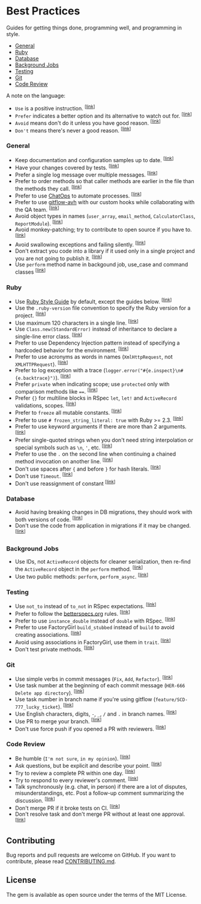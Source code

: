 # Best Practices

Guides for getting things done, programming well, and programming in style.

* [General](#general)
* [Ruby](#ruby)
* [Database](#database)
* [Background Jobs](#background-jobs)
* [Testing](#testing)
* [Git](#git)
* [Code Review](#code-review)

A note on the language:

* <a name="language-use"></a>
  `Use` is a positive instruction.
  <sup>[[link](#language-use)]</sup>
* <a name="language-prefer"></a>
  `Prefer` indicates a better option and its alternative to watch out for.
  <sup>[[link](#language-prefer)]</sup>
* <a name="language-avoid"></a>
  `Avoid` means don't do it unless you have good reason.
  <sup>[[link](#language-avoid)]</sup>
* <a name="language-dont"></a>
  `Don't` means there's never a good reason.
  <sup>[[link](#language-dont)]</sup>

### General

* <a name="general-docs"></a>
  Keep documentation and configuration samples up to date.
  <sup>[[link](#general-docs)]</sup>
* <a name="general-tests"></a>
  Have your changes covered by tests.
  <sup>[[link](#general-tests)]</sup>
* <a name="general-logging"></a>
  Prefer a single log message over multiple messages.
  <sup>[[link](#general-logging)]</sup>
* <a name="general-order-methods"></a>
  Prefer to order methods so that caller methods are earlier in the file than the methods they call.
  <sup>[[link](#general-order-methods)]</sup>
* <a name="general-chatops"></a>
  Prefer to use [ChatOps](https://www.pagerduty.com/blog/what-is-chatops/) to automate processes.
  <sup>[[link](#general-chatops)]</sup>
* <a name="general-gitflow-hooks"></a>
  Prefer to use [gitflow-avh](https://github.com/petervanderdoes/gitflow-avh) with our custom hooks while collaborating with the QA team.
  <sup>[[link](#general-gitflow-hooks)]</sup>
* <a name="general-type-naming"></a>
  Avoid object types in names (`user_array`, `email_method`, `CalculatorClass`, `ReportModule`).
  <sup>[[link](#general-type-naming)]</sup>
* <a name="general-no-monkeys"></a>
  Avoid monkey-patching; try to contribute to open source if you have to.
  <sup>[[link](#general-no-monkeys)]</sup>
* <a name="general-swallowed-exceptions"></a>
  Avoid swallowing exceptions and failing silently.
  <sup>[[link](#general-swallowed-exceptions)]</sup>
* <a name="general-stupid-gems"></a>
  Don't extract you code into a library if it used only in a single project and you are not going to publish it.
  <sup>[[link](#general-stupid-gems)]</sup>
* <a name="general-perform-method"></a>
  Use `perform` method name in backgound job, use_case and command classes
  <sup>[[link](#general-perform-method)]</sup>

### Ruby

* <a name="ruby-style-guide"></a>
  Use [Ruby Style Guide](https://github.com/bbatsov/ruby-style-guide) by default, except the guides below.
  <sup>[[link](#ruby-style-guide)]</sup>
* <a name="ruby-version"></a>
  Use the `.ruby-version` file convention to specify the Ruby version for a project.
  <sup>[[link](#ruby-version)]</sup>
* <a name="ruby-line-size"></a>
  Use maximum 120 characters in a single line.
  <sup>[[link](#ruby-line-size)]</sup>
* <a name="ruby-error-class"></a>
  Use `Class.new(StandardError)` instead of inheritance to declare a single-line error class.
  <sup>[[link](#ruby-error-class)]</sup>
* <a name="ruby-di"></a>
  Prefer to use Dependency Injection pattern instead of specifying a hardcoded behavior for the environment.
  <sup>[[link](#ruby-di)]</sup>
* <a name="ruby-acronyms"></a>
  Prefer to use acronyms as words in names (`XmlHttpRequest`, not `XMLHTTPRequest`).
  <sup>[[link](#ruby-acronyms)]</sup>
* <a name="ruby-exception-logging"></a>
  Prefer to log exception with a trace (`logger.error("#{e.inspect}\n#{e.backtrace}")`).
  <sup>[[link](#ruby-exception-logging)]</sup>
* <a name="ruby-scopes"></a>
  Prefer `private` when indicating scope; use `protected` only with comparison methods like `==`.
  <sup>[[link](#ruby-scopes)]</sup>
* <a name="ruby-bracket-blocks"></a>
  Prefer `{}` for multiline blocks in RSpec `let`, `let!` and `ActiveRecord` validations, scopes.
  <sup>[[link](#ruby-bracket-blocks)]</sup>
* <a name="ruby-freeze"></a>
  Prefer to `freeze` all mutable constants.
  <sup>[[link](#ruby-freeze)]</sup>
* <a name="ruby-frozen-strings"></a>
  Prefer to use `# frozen_string_literal: true` with Ruby >= 2.3.
  <sup>[[link](#ruby-frozen-strings)]</sup>
* <a name="ruby-keyword-args"></a>
  Prefer to use keyword arguments if there are more than 2 arguments.
  <sup>[[link](#ruby-keyword-args)]</sup>
* <a name="ruby-string-quotes"></a>
  Prefer single-quoted strings when you don't need string interpolation or special symbols such as `\n`, `'`, etc.
  <sup>[[link](#ruby-string-quotes)]</sup>
* <a name="ruby-method-chaining"></a>
  Prefer to use the `.` on the second line when continuing a chained method invocation on another line.
  <sup>[[link](#ruby-method-chaining)]</sup>
* <a name="ruby-hash-spaces"></a>
  Don't use spaces after `{` and before `}` for hash literals.
  <sup>[[link](#ruby-hash-spaces)]</sup>
* <a name="ruby-timeout"></a>
  Don't use `Timeout`.
  <sup>[[link](#ruby-timeout)]</sup>
* <a name="ruby-constant-reassignment"></a>
  Don't use reassignment of constant
  <sup>[[link](#ruby-constant-reassignment)]</sup>

### Database

* <a name="db-compatible-migrations"></a>
  Avoid having breaking changes in DB migrations, they should work with both versions of code.
  <sup>[[link](#db-compatible-migrations)]</sup>
* <a name="db-migration-app-code"></a>
  Don't use the code from application in migrations if it may be changed.
  <sup>[[link](#db-migration-app-code)]</sup>

### Background Jobs

* <a name="background-jobs-ids"></a>
  Use IDs, not `ActiveRecord` objects for cleaner serialization, then re-find the `ActiveRecord` object in the `perform` method.
  <sup>[[link](#background-jobs-ids)]</sup>
* <a name="background-jobs-methods"></a>
  Use two public methods: `perform`, `perform_async`.
  <sup>[[link](#background-jobs-methods)]</sup>

### Testing

* <a name="testing-not-to"></a>
  Use `not_to` instead of `to_not` in RSpec expectations.
  <sup>[[link](#testing-not-to)]</sup>
* <a name="testing-betterspecs"></a>
  Prefer to follow the [betterspecs.org](http://betterspecs.org/) rules.
  <sup>[[link](#testing-betterspecs)]</sup>
* <a name="testing-instance-double"></a>
  Prefer to use `instance_double` instead of `double` with RSpec.
  <sup>[[link](#testing-instance-double)]</sup>
* <a name="testing-build-stubbed"></a>
  Prefer to use FactoryGirl `build_stubbed` instead of `build` to avoid creating associations.
  <sup>[[link](#testing-build-stubbed)]</sup>
* <a name="testing-factory-assoc"></a>
  Avoid using associations in FactoryGirl, use them in `trait`.
  <sup>[[link](#testing-factory-assoc)]</sup>
* <a name="testing-private-methods"></a>
  Don't test private methods.
  <sup>[[link](#testing-private-methods)]</sup>

### Git

* <a name="git-message-verbs"></a>
  Use simple verbs in commit messages (`Fix`, `Add`, `Refactor`).
  <sup>[[link](#git-message-verbs)]</sup>
* <a name="git-message-task-number"></a>
  Use task number at the beginning of each commit message (`HER-666 Delete app directory`).
  <sup>[[link](#git-message-task-number)]</sup>
* <a name="git-branch-task-number"></a>
  Use task number in branch name if you're using gitflow (`feature/SCD-777_lucky_ticket`).
  <sup>[[link](#git-branch-task-number)]</sup>
* <a name="git-branch-chars"></a>
  Use English characters, digits, `-`, `_`, `/` and `.` in branch names.
  <sup>[[link](#git-branch-chars)]</sup>
* <a name="git-merge-pr"></a>
  Use PR to merge your branch.
  <sup>[[link](#git-merge-pr)]</sup>
* <a name="git-force-push"></a>
  Don't use force push if you opened a PR with reviewers.
  <sup>[[link](#git-force-push)]</sup>

### Code Review

* <a name="review-humble"></a>
  Be humble (`I'm not sure`, `in my opinion`).
  <sup>[[link](#review-humble)]</sup>
* <a name="review-questions"></a>
  Ask questions, but be explicit and describe your point.
  <sup>[[link](#review-questions)]</sup>
* <a name="review-deadline"></a>
  Try to review a complete PR within one day.
  <sup>[[link](#review-deadline)]</sup>
* <a name="review-reply-comments"></a>
  Try to respond to every reviewer's comment.
  <sup>[[link](#review-reply-comments)]</sup>
* <a name="review-talk"></a>
  Talk synchronously (e.g. chat, in person) if there are a lot of disputes, misunderstandings, etc. Post a follow-up comment summarizing the discussion.
  <sup>[[link](#review-talk)]</sup>
* <a name="review-red-pr"></a>
  Don't merge PR if it broke tests on CI.
  <sup>[[link](#review-red-pr)]</sup>
* <a name="review-approve"></a>
  Don't resolve task and don't merge PR without at least one approval.
  <sup>[[link](#review-approve)]</sup>

## Contributing

Bug reports and pull requests are welcome on GitHub. If you want to contribute, please read [CONTRIBUTING.md](./CONTRIBUTING.md).

## License

The gem is available as open source under the terms of the MIT License.
